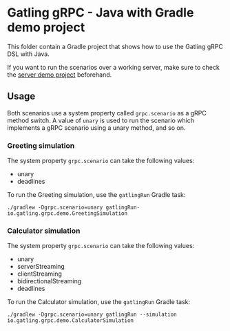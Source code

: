 # Gatling gRPC - Java with Gradle demo project

This folder contain a Gradle project that shows how to use the Gatling gRPC DSL with Java.

If you want to run the scenarios over a working server, make sure to check the [server demo project](../../server)
beforehand.

## Usage

Both scenarios use a system property called `grpc.scenario` as a gRPC method switch. A value of `unary` is used to run
the scenario which implements a gRPC scenario using a unary method, and so on.

### Greeting simulation

The system property `grpc.scenario` can take the following values:

- unary
- deadlines

To run the Greeting simulation, use the `gatlingRun` Gradle task:

```console
./gradlew -Dgrpc.scenario=unary gatlingRun-io.gatling.grpc.demo.GreetingSimulation
```

### Calculator simulation

The system property `grpc.scenario` can take the following values:

- unary
- serverStreaming
- clientStreaming
- bidirectionalStreaming
- deadlines

To run the Calculator simulation, use the `gatlingRun` Gradle task:

```console
./gradlew -Dgrpc.scenario=unary gatlingRun --simulation io.gatling.grpc.demo.CalculatorSimulation
```
